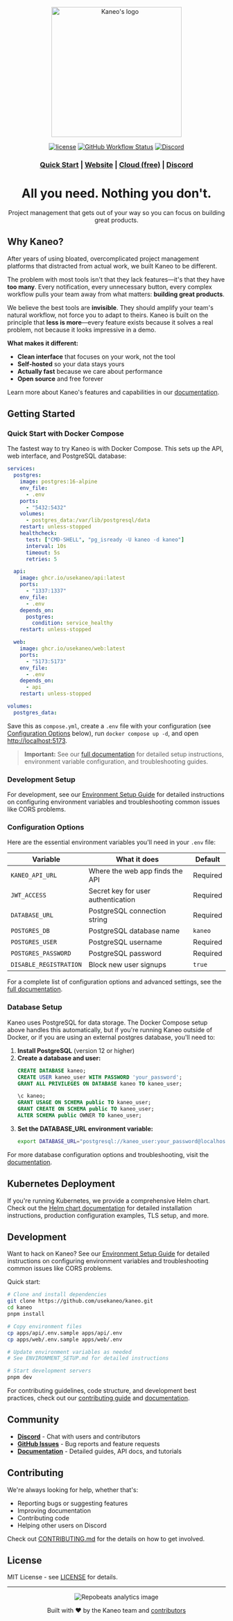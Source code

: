 <p align="center">
  <a href="https://kaneo.app">
    <img src="https://assets.kaneo.app/logo-text.png" alt="Kaneo's logo" width="300" />
  </a>
</p>

<div align="center">

[![license](https://img.shields.io/badge/license-MIT-blue.svg)](LICENSE)
[![GitHub Workflow Status](https://img.shields.io/github/actions/workflow/status/usekaneo/kaneo/ci.yml?branch=main)](https://github.com/usekaneo/kaneo/actions)
[![Discord](https://img.shields.io/discord/1326250681530843178?color=7389D8&label=&logo=discord&logoColor=ffffff)](https://discord.gg/rU4tSyhXXU)

</div>

<div align="center">
  <h3>
    <a href="https://kaneo.app/docs">Quick Start</a>
    <span> | </span>
    <a href="https://kaneo.app">Website</a>
    <span> | </span>
    <a href="https://cloud.kaneo.app">Cloud (free)</a>
    <span> | </span>
    <a href="https://discord.gg/rU4tSyhXXU">Discord</a>
  </h3>
</div>

<h1 align="center">All you need. Nothing you don't.</h1>

<p align="center">Project management that gets out of your way so you can focus on building great products.</p>

## Why Kaneo?

After years of using bloated, overcomplicated project management platforms that distracted from actual work, we built Kaneo to be different.

The problem with most tools isn't that they lack features—it's that they have **too many**. Every notification, every unnecessary button, every complex workflow pulls your team away from what matters: **building great products**.

We believe the best tools are **invisible**. They should amplify your team's natural workflow, not force you to adapt to theirs. Kaneo is built on the principle that **less is more**—every feature exists because it solves a real problem, not because it looks impressive in a demo.

**What makes it different:**
- **Clean interface** that focuses on your work, not the tool
- **Self-hosted** so your data stays yours
- **Actually fast** because we care about performance
- **Open source** and free forever

Learn more about Kaneo's features and capabilities in our [documentation](https://kaneo.app/docs).

## Getting Started

### Quick Start with Docker Compose

The fastest way to try Kaneo is with Docker Compose. This sets up the API, web interface, and PostgreSQL database:

```yaml
services:
  postgres:
    image: postgres:16-alpine
    env_file:
      - .env
    ports:
      - "5432:5432"
    volumes:
      - postgres_data:/var/lib/postgresql/data
    restart: unless-stopped
    healthcheck:
      test: ["CMD-SHELL", "pg_isready -U kaneo -d kaneo"]
      interval: 10s
      timeout: 5s
      retries: 5

  api:
    image: ghcr.io/usekaneo/api:latest
    ports:
      - "1337:1337"
    env_file:
      - .env
    depends_on:
      postgres:
        condition: service_healthy
    restart: unless-stopped

  web:
    image: ghcr.io/usekaneo/web:latest
    ports:
      - "5173:5173"
    env_file:
      - .env
    depends_on:
      - api
    restart: unless-stopped

volumes:
  postgres_data:
```

Save this as `compose.yml`, create a `.env` file with your configuration (see [Configuration Options](#configuration-options) below), run `docker compose up -d`, and open [http://localhost:5173](http://localhost:5173).

> **Important:** See our [full documentation](https://kaneo.app/docs) for detailed setup instructions, environment variable configuration, and troubleshooting guides.

### Development Setup

For development, see our [Environment Setup Guide](ENVIRONMENT_SETUP.md) for detailed instructions on configuring environment variables and troubleshooting common issues like CORS problems.

### Configuration Options

Here are the essential environment variables you'll need in your `.env` file:

| Variable | What it does | Default |
| -------- | ------------ | ------- |
| `KANEO_API_URL` | Where the web app finds the API | Required |
| `JWT_ACCESS` | Secret key for user authentication | Required |
| `DATABASE_URL` | PostgreSQL connection string | Required |
| `POSTGRES_DB` | PostgreSQL database name | `kaneo` |
| `POSTGRES_USER` | PostgreSQL username | Required |
| `POSTGRES_PASSWORD` | PostgreSQL password | Required |
| `DISABLE_REGISTRATION` | Block new user signups | `true` |

For a complete list of configuration options and advanced settings, see the [full documentation](https://kaneo.app/docs).

### Database Setup

Kaneo uses PostgreSQL for data storage. The Docker Compose setup above handles this automatically, but if you're running Kaneo outside of Docker, or if you are using an external postgres database, you'll need to:

1. **Install PostgreSQL** (version 12 or higher)
2. **Create a database and user:**
   ```sql
   CREATE DATABASE kaneo;
   CREATE USER kaneo_user WITH PASSWORD 'your_password';
   GRANT ALL PRIVILEGES ON DATABASE kaneo TO kaneo_user;

   \c kaneo;
   GRANT USAGE ON SCHEMA public TO kaneo_user;
   GRANT CREATE ON SCHEMA public TO kaneo_user;
   ALTER SCHEMA public OWNER TO kaneo_user;
   ```
3. **Set the DATABASE_URL environment variable:**
   ```bash
   export DATABASE_URL="postgresql://kaneo_user:your_password@localhost:5432/kaneo"
   ```

For more database configuration options and troubleshooting, visit the [documentation](https://kaneo.app/docs).

## Kubernetes Deployment

If you're running Kubernetes, we provide a comprehensive Helm chart. Check out the [Helm chart documentation](./charts/kaneo/README.md) for detailed installation instructions, production configuration examples, TLS setup, and more.

## Development

Want to hack on Kaneo? See our [Environment Setup Guide](ENVIRONMENT_SETUP.md) for detailed instructions on configuring environment variables and troubleshooting common issues like CORS problems.

Quick start:
```bash
# Clone and install dependencies
git clone https://github.com/usekaneo/kaneo.git
cd kaneo
pnpm install

# Copy environment files
cp apps/api/.env.sample apps/api/.env
cp apps/web/.env.sample apps/web/.env

# Update environment variables as needed
# See ENVIRONMENT_SETUP.md for detailed instructions

# Start development servers
pnpm dev
```

For contributing guidelines, code structure, and development best practices, check out our [contributing guide](CONTRIBUTING.md) and [documentation](https://kaneo.app/docs).

## Community

- **[Discord](https://discord.gg/rU4tSyhXXU)** - Chat with users and contributors
- **[GitHub Issues](https://github.com/usekaneo/kaneo/issues)** - Bug reports and feature requests
- **[Documentation](https://kaneo.app/docs)** - Detailed guides, API docs, and tutorials

## Contributing

We're always looking for help, whether that's:
- Reporting bugs or suggesting features
- Improving documentation
- Contributing code
- Helping other users on Discord

Check out [CONTRIBUTING.md](CONTRIBUTING.md) for the details on how to get involved.

## License

MIT License - see [LICENSE](LICENSE) for details.

---

<div align="center">
  <img src="https://repobeats.axiom.co/api/embed/3e8367ec2b2350e4fc48662df33c81dac657b833.svg" alt="Repobeats analytics image" />
</div>

<p align="center">
  Built with ❤️ by the Kaneo team and <a href="#contributors">contributors</a>
</p>
